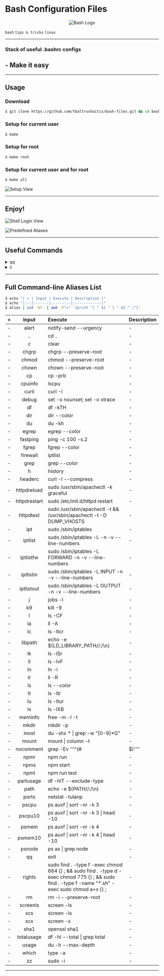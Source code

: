# Bash Configuration Files #

<p align="center">
  <img src="assets/img/bash-logo-web.png" alt="Bash Logo">
</p>

`bash` `tips & tricks` `linux`

---

### Stack of useful .bashrc configs ###
## - Make it easy

---

## Usage ##

### Download ###
```bash
$ git clone https://github.com/tbaltrushaitis/bash-files.git && cd bash-files
```

### Setup for current user ###
```bash
$ make
```

### Setup for root ###
```bash
$ make root
```

### Setup for current user and for root ###
```bash
$ make all
```

![Setup View](assets/img/make-all.png)

---

## Enjoy! ##

![Shell Login View](assets/img/user-login-and-sudo.png)

![Predefined Aliases](assets/img/alias-ii.png)

---

## Useful Commands ##

<details>
<summary>qq</summary>

Logout from current session

<div align="center">
  <img max-height="500px" max-width="500px" src="assets/img/alias-qq-logout.png" />
</div>
</details>

<details>
<summary>ii</summary>

Show basic hardware and networking information about the host

<div align="center">
  <img max-height="500px" max-width="500px" src="assets/img/alias-ii.png" />
</div>
</details>

---

## Full Command-line Aliases List ##

```bash
$ echo "| + | Input | Execute | Description |"
$ echo "|:-:|:-----:|:--------|:------------|"
$ alias | cut -b7- | awk -F"=" '{print "| " $1 " | " $2 " |"}'
```

| + | Input | Execute | Description |
|:-:|:-----:|:--------|:------------|
| - | alert | notify-send --urgency | -
| - | .. | cd .. | -
| - | c | clear | -
| - | chgrp | chgrp --preserve-root | -
| - | chmod | chmod --preserve-root | -
| - | chown | chown --preserve-root | -
| - | cp | cp -prb | -
| - | cpuinfo | lscpu | -
| - | curli | curl -I | -
| - | debug | set -o nounset; set -o xtrace | -
| - | df | df -kTH | -
| - | dir | dir --color | -
| - | du | du -kh | -
| - | egrep | egrep --color | -
| - | fastping | ping -c 100 -s.2 | -
| - | fgrep | fgrep --color | -
| - | firewall | iptlist | -
| - | grep | grep --color | -
| - | h | history | -
| - | headerc | curl -I --compress | -
| - | httpdreload | sudo /usr/sbin/apachectl -k graceful | -
| - | httpdrestart | sudo /etc/init.d/httpd restart | -
| - | httpdtest | sudo /usr/sbin/apachectl -t && /usr/sbin/apachectl -t -D DUMP_VHOSTS | -
| - | ipt | sudo /sbin/iptables | -
| - | iptlist | sudo /sbin/iptables -L -n -v --line-numbers | -
| - | iptlistfw | sudo /sbin/iptables -L FORWARD -n -v --line-numbers | -
| - | iptlistin | sudo /sbin/iptables -L INPUT -n -v --line-numbers | -
| - | iptlistout | sudo /sbin/iptables -L OUTPUT -n -v --line-numbers | -
| - | j | jobs -l | -
| - | k9 | kill -9 | -
| - | l | ls -CF | -
| - | la | ll -A | -
| - | lc | ls -ltcr | -
| - | libpath | echo -e ${LD_LIBRARY_PATH//:/\\n} | -
| - | lk | ls -lSr | -
| - | ll | ls -lvF | -
| - | ln | ln -i | -
| - | lr | ll -R | -
| - | ls | ls --color | -
| - | lt | ls -ltr | -
| - | lu | ls -ltur | -
| - | lx | ls -lXB | -
| - | meminfo | free -m -l -t | -
| - | mkdir | mkdir -p | -
| - | most | du -shx * \| grep -w "[0-9]*G" | -
| - | mount | mount \| column -t | -
| - | nocomment | grep -Ev '\''^(#|$)'\''' | -
| - | npmr | npm run | -
| - | npms | npm start | -
| - | npmt | npm run test | -
| - | partusage | df -hlT --exclude-type | -
| - | path | echo -e ${PATH//:/\\n} | -
| - | ports | netstat -tulanp | -
| - | pscpu | ps auxf \| sort -nr -k 3 | -
| - | pscpu10 | ps auxf \| sort -nr -k 3 \| head -10 | -
| - | psmem | ps auxf \| sort -nr -k 4 | -
| - | psmem10 | ps auxf \| sort -nr -k 4 \| head -10 | -
| - | psnode | ps ax \| grep node | -
| - | qq | exit | -
| - | rights | sudo find . -type f -exec chmod 664 {} \; && sudo find . -type d -exec chmod 775 {} \; && sudo find . -type f -name "*.sh" -exec sudo chmod a+x {} \; | -
| - | rm | rm -i --preserve-root | -
| - | screenls | screen -ls | -
| - | scs | screen -ls | -
| - | scx | screen -x | -
| - | sha1 | openssl sha1 | -
| - | totalusage | df -hl --total \| grep total | -
| - | usage | du -h --max-depth | -
| - | which | type -a | -
| - | zz | sudo -i | -

---
